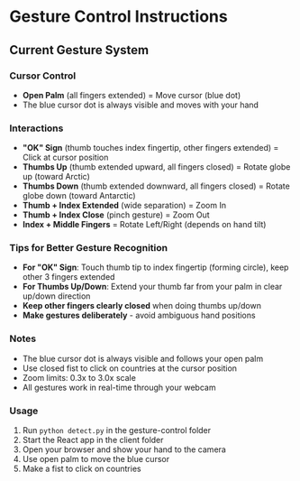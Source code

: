 # Gesture Control Instructions

## Current Gesture System

### Cursor Control
- **Open Palm** (all fingers extended) = Move cursor (blue dot)
- The blue cursor dot is always visible and moves with your hand

### Interactions
- **"OK" Sign** (thumb touches index fingertip, other fingers extended) = Click at cursor position
- **Thumbs Up** (thumb extended upward, all fingers closed) = Rotate globe up (toward Arctic)
- **Thumbs Down** (thumb extended downward, all fingers closed) = Rotate globe down (toward Antarctic)
- **Thumb + Index Extended** (wide separation) = Zoom In
- **Thumb + Index Close** (pinch gesture) = Zoom Out
- **Index + Middle Fingers** = Rotate Left/Right (depends on hand tilt)

### Tips for Better Gesture Recognition
- **For "OK" Sign**: Touch thumb tip to index fingertip (forming circle), keep other 3 fingers extended
- **For Thumbs Up/Down**: Extend your thumb far from your palm in clear up/down direction
- **Keep other fingers clearly closed** when doing thumbs up/down
- **Make gestures deliberately** - avoid ambiguous hand positions

### Notes
- The blue cursor dot is always visible and follows your open palm
- Use closed fist to click on countries at the cursor position
- Zoom limits: 0.3x to 3.0x scale
- All gestures work in real-time through your webcam

### Usage
1. Run `python detect.py` in the gesture-control folder
2. Start the React app in the client folder
3. Open your browser and show your hand to the camera
4. Use open palm to move the blue cursor
5. Make a fist to click on countries
